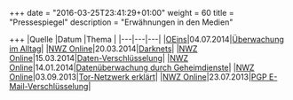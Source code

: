 +++
date = "2016-03-25T23:41:29+01:00"
weight = 60
title = "Pressespiegel"
description = "Erwähnungen in den Medien"

+++
|Quelle   |Datum   |Thema   |
|---|---|---|
|[OEins](http://www.oeins.de/home/)|04.07.2014|[Überwachung im Alltag](http://www.oeins.de/mediathek/vod-stream/?tx_vod_videoondemand%5Bmedia%5D=1613&tx_vod_videoondemand%5Bmediafile%5D=201407041900_ForumPolitik.flv)|
|[NWZ Online](http://www.nwzonline.de/)|20.03.2014|[Darknets](http://www.nwzonline.de/interview/wie-das-spiel-stille-post_a_13,6,1876043902.html)|
|[NWZ Online](http://www.nwzonline.de/)|15.03.2014|[Daten-Verschlüsselung](http://www.nwzonline.de/oldenburg/wirtschaft/damit-nicht-jeder-mitliest_a_13,6,1581815915.html)|
|[NWZ Online](http://www.nwzonline.de/)|14.01.2014|[Datenüberwachung durch Geheimdienste](http://www.nwzonline.de/interview/spionage-ist-kein-geheimnis-mehr-spionage-ist-kein-geheimnis-mehr_a_11,5,1743594347.html)|
|[NWZ Online](http://www.nwzonline.de/)|03.09.2013|[Tor-Netzwerk erklärt](http://www.nwzonline.de/digitale-welt/tausche-tempo-gegen-sicherheit_a_8,3,1430805645.html)|
|[NWZ Online](http://www.nwzonline.de/)|23.07.2013|[PGP E-Mail-Verschlüsselung](http://www.nwzonline.de/digitale-welt/botschaften-im-zeichenwust-verstecken_a_7,2,2524859128.html)|

